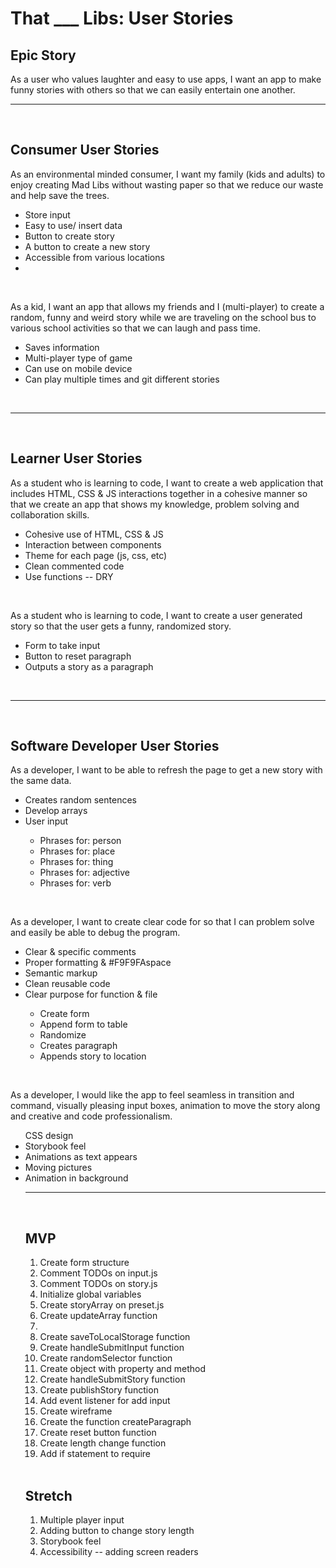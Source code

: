 <h1>That ___ Libs: User Stories</h1>

<h2>Epic Story</h2>
<p>As a user who values laughter and easy to use apps, I want an app to make funny stories with others so that we can easily entertain one another.</p>

<hr/>
<br>
<h2>Consumer User Stories</h2>
<p>As an environmental minded consumer, I want my family (kids and adults) to enjoy creating Mad Libs without wasting paper so that we reduce our waste and help save the trees.</p>
<ul>
<li>Store input</li>
<li>Easy to use/ insert data</li>
<li>Button to create story</li>
<li>A button to create a new story</li>
<li>Accessible from various locations<li>
</ul>
<br>
<p>As a kid, I want an app that allows my friends and I (multi-player) to create a random, funny and weird story while we are traveling on the school bus to various school activities so that we can laugh and pass time.</p>
<ul>
<li>Saves information</li>
<li>Multi-player type of game</li>
<li>Can use on mobile device</li>
<li>Can play multiple times and git different stories</li>
</ul>
<br>
<hr/>
<br>
<h2>Learner User Stories</h2>
<p>As a student who is learning to code, I want to create a web application that includes HTML, CSS & JS interactions together in a cohesive manner so that we create an app that shows my knowledge, problem solving and collaboration skills.</p>
<ul>
<li>Cohesive use of HTML, CSS & JS</li>
<li>Interaction between components</li>
<li>Theme for each page (js, css, etc)</li>
<li>Clean commented code</li>
<li>Use functions -- DRY</li>
</ul>
<br>
<p>As a student who is learning to code, I want to create a user generated story so that the user gets a  funny, randomized story.</p>
<ul>
<li>Form to take input</li>
<li>Button to reset paragraph</li>
<li>Outputs a story as a paragraph</li>
</ul>
<br>
<hr/>
<br>
<h2>Software Developer User Stories</h2>
<p>As a developer, I want to be able to refresh the page to get a new story with the same data.</p>
<ul>
<li>Creates random sentences</li>
<li>Develop arrays</li>
<li>User input</li>
<ul>
<li>Phrases for: person</li>
<li>Phrases for: place</li>
<li>Phrases for: thing</li>
<li>Phrases for: adjective</li>
<li>Phrases for: verb</li>
</ul> </ul>
<br>
<p>As a developer, I want to create clear code for so that I can problem solve and easily be able to debug the program.<p>
<ul>
<li>Clear & specific comments</li>
<li>Proper formatting & #F9F9FAspace</li>
<li>Semantic markup</li>
<li>Clean reusable code</li>
<li>Clear purpose for function & file</li>
<ul>
<li>Create form</li>
<li>Append form to table</li>
<li>Randomize</li>
<li>Creates paragraph</li>
<li>Appends story to location</li>
</ul></ul>
<br>
<p>As a developer, I would like the app to feel seamless in transition and command, visually pleasing input boxes, animation to move the story along and creative and code professionalism.</p>
<ul>CSS design
<li>Storybook feel</li>
<li>Animations as text appears</li>
<li>Moving pictures</li>
<li>Animation in background</li>

<hr/>
<br>
<h2> MVP</h2>
<ol>
<li>Create form structure</li>
<li>Comment TODOs on input.js</li>
<li>Comment TODOs on story.js</li>
<li>Initialize global variables</li>
<li>Create storyArray on preset.js</li>
<li>Create updateArray function<li>
<li>Create saveToLocalStorage function</li>
<li>Create handleSubmitInput function</li>
<li> Create randomSelector function</li>
<li>Create object with property and method </li>
<li>Create handleSubmitStory function</li>
<li>Create publishStory function </li>
<li>Add event listener for add input </li>
<li>Create wireframe</li>
<li>Create the function createParagraph</li>
<li>Create reset button function</li>
<li>Create length change function</li>
<li>Add if statement to require 
</ol>
<br>
<h2>Stretch</h2>
<ol>
<li>Multiple player input</li>
<li>Adding button to change story length</li>
<li>Storybook feel</li>
<li>Accessibility -- adding screen readers</li>
</ol>
